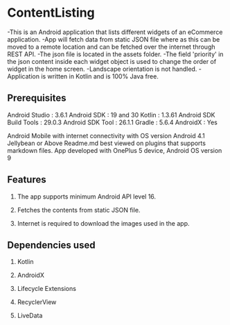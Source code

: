# ContentListing

-This is an Android application that lists different widgets of an eCommerce application.
-App will fetch data from static JSON file where as this can be moved to a remote location and can be
 fetched over the internet through REST API.
-The json file is located in the assets folder. 
-The field 'priority' in the json content inside each widget object is used to change the order of widget 
in the home screen.
-Landscape orientation is not handled.
-Application is written in Kotlin and is 100% Java free.

## Prerequisites

Android Studio : 3.6.1
Android SDK : 19 and 30
Kotlin : 1.3.61
Android SDK Build Tools : 29.0.3
Android SDK Tool : 26.1.1
Gradle : 5.6.4
AndroidX : Yes

Android Mobile with internet connectivity with OS version Android 4.1 Jellybean or Above
Readme.md best viewed on plugins that supports markdown files.
App developed with OnePlus 5 device, Android OS version 9 

## Features

1. The app supports minimum Android API level 16.

2. Fetches the contents from static JSON file.

3. Internet is required to download the images used in the app.

## Dependencies used

1. Kotlin

2. AndroidX

3. Lifecycle Extensions

4. RecyclerView

5. LiveData





